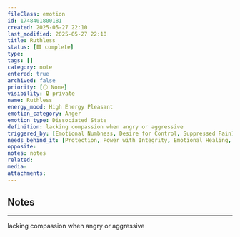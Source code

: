 ```yaml
---
fileClass: emotion
id: 1748401800181
created: 2025-05-27 22:10
last_modified: 2025-05-27 22:10
title: Ruthless
status: [🟩 complete]
type: 
tags: []
category: note
entered: true
archived: false
priority: [⚪ None]
visibility: 🔒 private
name: Ruthless
energy_mood: High Energy Pleasant
emotion_category: Anger
emotion_type: Dissociated State
definition: lacking compassion when angry or aggressive
triggered_by: [Emotional Numbness, Desire for Control, Suppressed Pain]
needs_behind_it: [Protection, Power with Integrity, Emotional Healing, Trust, Self-Compassion]
opposite: 
notes: notes
related: 
media: 
attachments:
---
```


## Notes
---
lacking compassion when angry or aggressive

